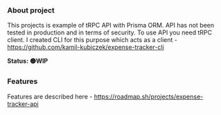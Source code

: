 ### About project

This projects is example of tRPC API with Prisma ORM. API has not been tested in production and in terms of security.
To use API you need tRPC client. I created CLI for this purpose which acts as a client - https://github.com/kamil-kubiczek/expense-tracker-cli

**Status: 🟡WIP**

### Features

Features are described here - https://roadmap.sh/projects/expense-tracker-api
